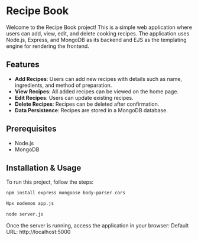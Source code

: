# Recipe Book

Welcome to the Recipe Book project! This is a simple web application where users can add, view, edit, and delete cooking recipes. The application uses Node.js, Express, and MongoDB as its backend and EJS as the templating engine for rendering the frontend.

## Features

- **Add Recipes**: Users can add new recipes with details such as name, ingredients, and method of preparation.
- **View Recipes**: All added recipes can be viewed on the home page.
- **Edit Recipes**: Users can update existing recipes.
- **Delete Recipes**: Recipes can be deleted after confirmation.
- **Data Persistence**: Recipes are stored in a MongoDB database.

## Prerequisites

- Node.js
- MongoDB
  
## Installation & Usage

To run this project, follow the steps:

```bash
npm install express mongoose body-parser cors
```

```bash
Npx nodemon app.js
```
```bash
node server.js
```
Once the server is running, access the application in your browser: Default URL: http://localhost:5000

                  
 

